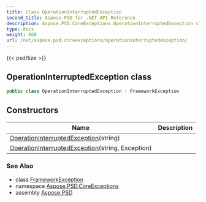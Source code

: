```yaml
---
title: Class OperationInterruptedException
second_title: Aspose.PSD for .NET API Reference
description: Aspose.PSD.CoreExceptions.OperationInterruptedException class. 
type: docs
weight: 660
url: /net/aspose.psd.coreexceptions/operationinterruptedexception/
---
```

{{< psd/tize >}}
## OperationInterruptedException class

```csharp
public class OperationInterruptedException : FrameworkException
```

## Constructors

| Name | Description |
| --- | --- |
| [OperationInterruptedException](operationinterruptedexception/#constructor)(string) |  |
| [OperationInterruptedException](operationinterruptedexception/#constructor_1)(string, Exception) |  |

### See Also

* class [FrameworkException](../frameworkexception/)
* namespace [Aspose.PSD.CoreExceptions](../../aspose.psd.coreexceptions/)
* assembly [Aspose.PSD](../../)


